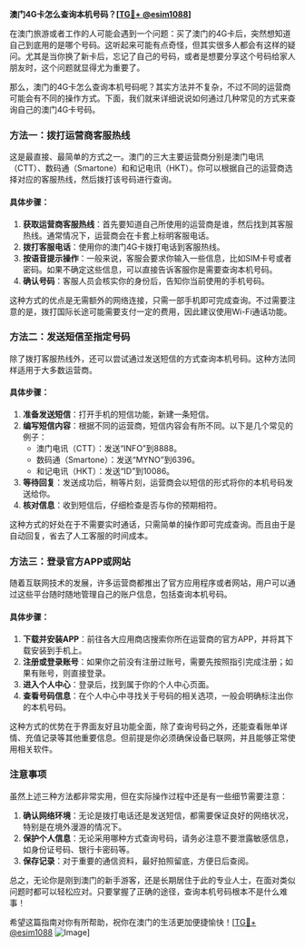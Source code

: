 **澳门4G卡怎么查询本机号码？[[TG💪+ @esim1088](https://t.me/s/esim1088)]**

在澳门旅游或者工作的人可能会遇到一个问题：买了澳门的4G卡后，突然想知道自己到底用的是哪个号码。这听起来可能有点奇怪，但其实很多人都会有这样的疑问。尤其是当你换了新卡后，忘记了自己的号码，或者是想要分享这个号码给家人朋友时，这个问题就显得尤为重要了。

那么，澳门的4G卡怎么查询本机号码呢？其实方法并不复杂，不过不同的运营商可能会有不同的操作方式。下面，我们就来详细说说如何通过几种常见的方式来查询自己的澳门4G卡号码。

### 方法一：拨打运营商客服热线

这是最直接、最简单的方式之一。澳门的三大主要运营商分别是澳门电讯（CTT）、数码通（Smartone）和和记电讯（HKT）。你可以根据自己的运营商选择对应的客服热线，然后拨打该号码进行查询。

#### 具体步骤：
1. **获取运营商客服热线**：首先要知道自己所使用的运营商是谁，然后找到其客服热线。通常情况下，运营商会在卡套上标明客服电话。
2. **拨打客服电话**：使用你的澳门4G卡拨打电话到客服热线。
3. **按语音提示操作**：一般来说，客服会要求你输入一些信息，比如SIM卡号或者密码。如果不确定这些信息，可以直接告诉客服你是需要查询本机号码。
4. **确认号码**：客服人员会核实你的身份后，告知你当前使用的手机号码。

这种方式的优点是无需额外的网络连接，只需一部手机即可完成查询。不过需要注意的是，拨打国际长途可能需要支付一定的费用，因此建议使用Wi-Fi通话功能。

### 方法二：发送短信至指定号码

除了拨打客服热线外，还可以尝试通过发送短信的方式查询本机号码。这种方法同样适用于大多数运营商。

#### 具体步骤：
1. **准备发送短信**：打开手机的短信功能，新建一条短信。
2. **编写短信内容**：根据不同的运营商，短信内容会有所不同。以下是几个常见的例子：
   - 澳门电讯（CTT）：发送“INFO”到8888。
   - 数码通（Smartone）：发送“MYNO”到6396。
   - 和记电讯（HKT）：发送“ID”到10086。
3. **等待回复**：发送成功后，稍等片刻，运营商会以短信的形式将你的本机号码发送给你。
4. **核对信息**：收到短信后，仔细检查是否与你的预期相符。

这种方式的好处在于不需要实时通话，只需简单的操作即可完成查询。而且由于是自动回复，省去了人工客服的时间成本。

### 方法三：登录官方APP或网站

随着互联网技术的发展，许多运营商都推出了官方应用程序或者网站，用户可以通过这些平台随时随地管理自己的账户信息，包括查询本机号码。

#### 具体步骤：
1. **下载并安装APP**：前往各大应用商店搜索你所在运营商的官方APP，并将其下载安装到手机上。
2. **注册或登录账号**：如果你之前没有注册过账号，需要先按照指引完成注册；如果有账号，则直接登录。
3. **进入个人中心**：登录后，找到属于你的个人中心页面。
4. **查看号码信息**：在个人中心中寻找关于号码的相关选项，一般会明确标注出你的本机号码。

这种方式的优势在于界面友好且功能全面，除了查询号码之外，还能查看账单详情、充值记录等其他重要信息。但前提是你必须确保设备已联网，并且能够正常使用相关软件。

### 注意事项

虽然上述三种方法都非常实用，但在实际操作过程中还是有一些细节需要注意：

1. **确认网络环境**：无论是拨打电话还是发送短信，都需要保证良好的网络状况，特别是在境外漫游的情况下。
2. **保护个人信息**：无论采用哪种方式查询号码，请务必注意不要泄露敏感信息，如身份证号码、银行卡密码等。
3. **保存记录**：对于重要的通信资料，最好拍照留底，方便日后查阅。

总之，无论你是刚到澳门的新手游客，还是长期居住于此的专业人士，在面对类似问题时都可以轻松应对。只要掌握了正确的途径，查询本机号码根本不是什么难事！

希望这篇指南对你有所帮助，祝你在澳门的生活更加便捷愉快！[[TG💪+ @esim1088](https://t.me/s/esim1088) ![Image](https://i.postimg.cc/4NQfJmqS/Snipaste-2025-05-13-00-14-12.png)]